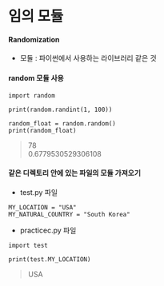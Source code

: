 임의 모듈
===

#### Randomization
+ 모듈 : 파이썬에서 사용하는 라이브러리 같은 것

#### random 모듈 사용
```
import random

print(random.randint(1, 100))

random_float = random.random()
print(random_float)
```
>78   
>0.6779530529306108

#### 같은 디렉토리 안에 있는 파일의 모듈 가져오기

+ test.py 파일
```
MY_LOCATION = "USA"
MY_NATURAL_COUNTRY = "South Korea"
```

+ practicec.py 파일
```
import test

print(test.MY_LOCATION)
```
> USA
